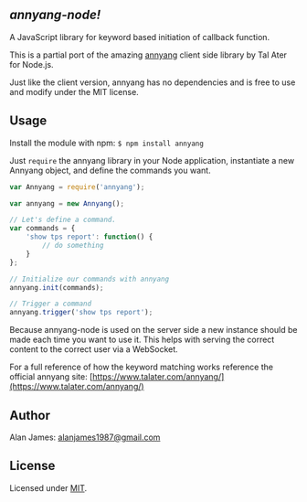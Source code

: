*annyang-node!*
-----------------------------------------------

A JavaScript library for keyword based initiation of callback function.

This is a partial port of the amazing [annyang](https://github.com/TalAter/annyang) client side library by Tal Ater for Node.js.

Just like the client version, annyang has no dependencies and is free to use and modify under the MIT license.


Usage
-----

Install the module with npm:
`$ npm install annyang`

Just `require` the annyang library in your Node application, instantiate a new Annyang object, and define the commands you want.
```js
var Annyang = require('annyang');

var annyang = new Annyang();

// Let's define a command.
var commands = {
	'show tps report': function() { 
		// do something 
	}
};

// Initialize our commands with annyang
annyang.init(commands);

// Trigger a command
annyang.trigger('show tps report');
```

Because annyang-node is used on the server side a new instance should be made each time you want to use it. This helps with serving the correct content to the correct user via a WebSocket.

For a full reference of how the keyword matching works reference the official annyang site:
[https://www.talater.com/annyang/](https://www.talater.com/annyang/)

Author
------
Alan James: [alanjames1987@gmail.com](mailto:alanjames1987@gmail.com)

License
-------
Licensed under [MIT](https://github.com/alanjames1987/annyang-node/blob/master/LICENSE).